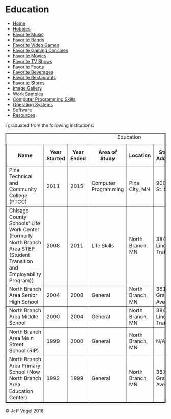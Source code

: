 <body onload="EducationProcess()">
		<div id = "header">
			<h1>Education</h1>
		</div>
		<div class="nav">
			<ul>
				<li><a href="Website About Me - Main - print.md">Home</a></li>
				<li><a href="Website About Me - Hobbies - print.md">Hobbies</a></li>
				<li><a href="Website About Me - Favorite Music - print.md">Favorite Music</a></li>
				<li><a href="Website About Me - Favorite Bands - print.md">Favorite Bands</a></li>
				<li><a href="Website About Me - Favorite Video Games - print.md">Favorite Video Games</a></li>
				<li><a href="Website About Me - Favorite Gaming Consoles - print.md">Favorite Gaming Consoles</a></li>
				<li><a href="Website About Me - Favorite Movies - print.md">Favorite Movies</a></li>
				<li><a href="Website About Me - Favorite TV Shows - print.md">Favorite TV Shows</a></li>
				<li><a href="Website About Me - Favorite Foods - print.md">Favorite Foods</a></li>
				<li><a href="Website About Me - Beverages - print.md">Favorite Beverages</a></li>
				<li><a href="Website About Me - Favorite Restaurants - print.md">Favorite Restaurants</a></li>
				<li><a href="Website About Me - Favorite Stores - print.md">Favorite Stores</a></li>
				<li><a href="Website About Me - Image Gallery - print.md">Image Gallery</a></li>
				<li><a href="Website About Me - Work Samples - print.md">Work Samples</a></li>
				<li><a href="Website About Me - Computer Programming Skills - print.md">Computer Programming Skills</a></li>
				<li><a href="Website About Me - Operating Systems - print.md">Operating Systems</a></li>
				<li><a href="Website About Me - Software - print.md">Software</a></li>
				<li><a href="Website About Me - Resources - print.md">Resources</a></li>
			</ul>
		</div>
		<div id = "content">
			<p>I graduated from the following institutions:</p>
			<div id = "myEducationDivElement">
				<table border = "3">
				<caption>Education</caption>
					<tr>
						<th>Name</th>
						<th>Year Started</th>
						<th>Year Ended</th>
						<th>Area of Study</th>
						<th>Location</th>
						<th>Street Address</th>
						<th>County</th>
						<th>Zip Code</th>
						<th>Number of Years</th>
					</tr>
					<tr>
						<td>Pine Technical and Community College (PTCC)</td>
						<td>2011</td>
						<td>2015</td>
						<td>Computer Programming</td>
						<td>Pine City, MN</td>
						<td>900 4th St. SE</td>
						<td>Pine</td>
						<td>55063</td>
						<td>4</td>
					</tr>
					<tr>
						<td>Chisago County Schools' Life Work Center (Formerly North Branch Area STEP (Student Transition and Employability Program))</td>
						<td>2008</td>
						<td>2011</td>
						<td>Life Skills</td>
						<td>North Branch, MN</td>
						<td>38423 Lincoln Trail</td>
						<td>Chisago</td>
						<td>55056</td>
						<td>3</td>
					</tr>
					<tr>
						<td>North Branch Area Senior High School</td>
						<td>2004</td>
						<td>2008</td>
						<td>General</td>
						<td>North Branch, MN</td>
						<td>38175 Grand Ave.</td>
						<td>Chisago</td>
						<td>55056</td>
						<td>4</td>
					</tr>
					<tr>
						<td>North Branch Area Middle School</td>
						<td>2000</td>
						<td>2004</td>
						<td>General</td>
						<td>North Branch, MN</td>
						<td>38431 Lincoln Trail</td>
						<td>Chisago</td>
						<td>55056</td>
						<td>4</td>
					</tr>
					<tr>
						<td>North Branch Area Main Street School (RIP)</td>
						<td>1999</td>
						<td>2000</td>
						<td>General</td>
						<td>North Branch, MN</td>
						<td>N/A</td>
						<td>Chisago</td>
						<td>55056</td>
						<td>1</td>
					</tr>
					<tr>
						<td>North Branch Area Primary School (Now North Branch Area Education Center)</td>
						<td>1992</td>
						<td>1999</td>
						<td>General</td>
						<td>North Branch, MN</td>
						<td>38705 Grand Ave.</td>
						<td>Chisago</td>
						<td>55056</td>
						<td>7</td>
					</tr>
				</table>
			</div>
		</div>
		<div id = "footer">
			<p>&copy; Jeff Vogel 2018</p>
		</div>
	</body>
